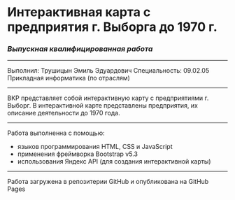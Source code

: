 # **Интерактивная карта с предприятия г. Выборга до 1970 г.**

### _Выпускная квалифицированная работа_

---

Выполнил: Трушицын Эмиль Эдуардович
Специальность: 09.02.05 Прикладная информатика (по отраслям)

---

ВКР представляет собой интерактивную карту с предприятиями г. Выборг.
В интерактивной карте представлены предприятия, их описание деятельности до 1970 года.

---

Работа выполненна с помощью:

- языков программирования HTML, CSS и JavaScript
- применения фреймворка Bootstrap v5.3
- использования Яндекс API (для создания интерактивной карты)

---

Работа загружена в репозитерии GitHub и опубликована на GitHub Pages
